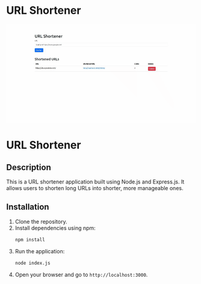 # URL Shortener

![screencapture.gif](https://raw.githubusercontent.com/syhrlanwr/url-shortener-express/main/screencapture.gif)
# URL Shortener

## Description
This is a URL shortener application built using Node.js and Express.js. It allows users to shorten long URLs into shorter, more manageable ones.

## Installation
1. Clone the repository.
2. Install dependencies using npm:
   ```bash
   npm install
    ```
3. Run the application:
    ```bash
    node index.js
    ```
4. Open your browser and go to `http://localhost:3000`.

